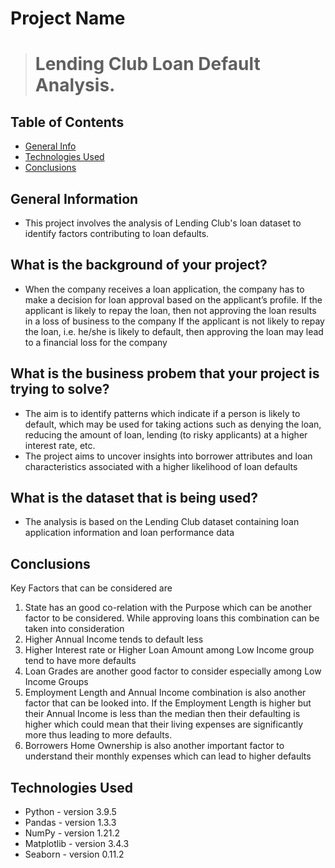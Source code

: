 # Project Name
> # Lending Club Loan Default Analysis.


## Table of Contents
* [General Info](#general-information)
* [Technologies Used](#technologies-used)
* [Conclusions](#conclusions)

<!-- You can include any other section that is pertinent to your problem -->

## General Information
- This project involves the analysis of Lending Club's loan dataset to identify factors contributing to loan defaults.
## What is the background of your project?
- When the company receives a loan application, the company has to make a decision for loan approval based on the applicant’s profile.
If the applicant is likely to repay the loan, then not approving the loan results in a loss of business to the company
If the applicant is not likely to repay the loan, i.e. he/she is likely to default, then approving the loan may lead to a financial loss for the company
## What is the business probem that your project is trying to solve?
- The aim is to identify patterns which indicate if a person is likely to default, which may be used for taking actions such as denying the loan, reducing the amount of loan, lending (to risky applicants) at a higher interest rate, etc.
- The project aims to uncover insights into borrower attributes and loan characteristics associated with a higher likelihood of loan defaults
## What is the dataset that is being used?
- The analysis is based on the Lending Club dataset containing loan application information and loan performance data


## Conclusions
Key Factors that can be considered are 
  1. State has an good co-relation with the Purpose which can be another factor to be considered. While approving loans this combination can be taken into consideration
  2. Higher Annual Income tends to default less
  3. Higher Interest rate or Higher Loan Amount among Low Income group tend to have more defaults
  4. Loan Grades are another good factor to consider especially among Low Income Groups
  5. Employment Length and Annual Income combination is also another factor that can be looked into. If the Employment Length is higher but their Annual Income is less than the median then their defaulting is higher which 
     could mean that their living expenses are significantly more thus leading to more defaults.
  6. Borrowers Home Ownership is also another important factor to understand their monthly expenses which can lead to higher defaults

## Technologies Used
- Python - version 3.9.5
- Pandas - version 1.3.3
- NumPy - version 1.21.2
- Matplotlib - version 3.4.3
- Seaborn - version 0.11.2
